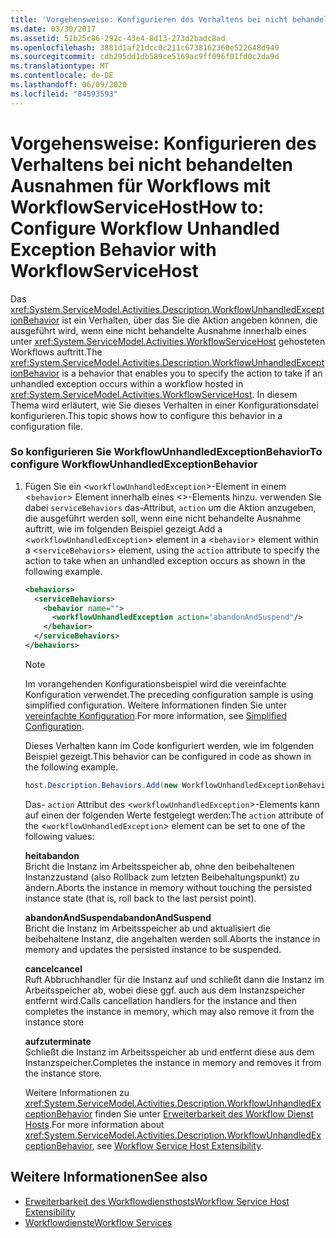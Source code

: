 ```yaml
---
title: 'Vorgehensweise: Konfigurieren des Verhaltens bei nicht behandelten Ausnahmen für Workflows mit WorkflowServiceHost'
ms.date: 03/30/2017
ms.assetid: 51b25c86-292c-43e4-8d13-273d2badc8ad
ms.openlocfilehash: 3881d1af21dcc0c211c6738162360e522648d949
ms.sourcegitcommit: cdb295dd1db589ce5169ac9ff096f01fd0c2da9d
ms.translationtype: MT
ms.contentlocale: de-DE
ms.lasthandoff: 06/09/2020
ms.locfileid: "84593593"
---
```

# <a name="how-to-configure-workflow-unhandled-exception-behavior-with-workflowservicehost"></a><span data-ttu-id="7f49f-102">Vorgehensweise: Konfigurieren des Verhaltens bei nicht behandelten Ausnahmen für Workflows mit WorkflowServiceHost</span><span class="sxs-lookup"><span data-stu-id="7f49f-102">How to: Configure Workflow Unhandled Exception Behavior with WorkflowServiceHost</span></span>
<span data-ttu-id="7f49f-103">Das <xref:System.ServiceModel.Activities.Description.WorkflowUnhandledExceptionBehavior> ist ein Verhalten, über das Sie die Aktion angeben können, die ausgeführt wird, wenn eine nicht behandelte Ausnahme innerhalb eines unter <xref:System.ServiceModel.Activities.WorkflowServiceHost> gehosteten Workflows auftritt.</span><span class="sxs-lookup"><span data-stu-id="7f49f-103">The <xref:System.ServiceModel.Activities.Description.WorkflowUnhandledExceptionBehavior> is a behavior that enables you to specify the action to take if an unhandled exception occurs within a workflow hosted in <xref:System.ServiceModel.Activities.WorkflowServiceHost>.</span></span> <span data-ttu-id="7f49f-104">In diesem Thema wird erläutert, wie Sie dieses Verhalten in einer Konfigurationsdatei konfigurieren.</span><span class="sxs-lookup"><span data-stu-id="7f49f-104">This topic shows how to configure this behavior in a configuration file.</span></span>  
  
### <a name="to-configure-workflowunhandledexceptionbehavior"></a><span data-ttu-id="7f49f-105">So konfigurieren Sie WorkflowUnhandledExceptionBehavior</span><span class="sxs-lookup"><span data-stu-id="7f49f-105">To configure WorkflowUnhandledExceptionBehavior</span></span>  
  
1. <span data-ttu-id="7f49f-106">Fügen Sie ein <`workflowUnhandledException`>-Element in einem <`behavior`> Element innerhalb eines <>-Elements hinzu. verwenden Sie dabei `serviceBehaviors` das-Attribut, `action` um die Aktion anzugeben, die ausgeführt werden soll, wenn eine nicht behandelte Ausnahme auftritt, wie im folgenden Beispiel gezeigt.</span><span class="sxs-lookup"><span data-stu-id="7f49f-106">Add a <`workflowUnhandledException`> element in a <`behavior`> element within a <`serviceBehaviors`> element, using the `action` attribute to specify the action to take when an unhandled exception occurs as shown in the following example.</span></span>  
  
    ```xml  
    <behaviors>  
      <serviceBehaviors>  
        <behavior name="">  
          <workflowUnhandledException action="abandonAndSuspend"/>
        </behavior>  
      </serviceBehaviors>  
    </behaviors>  
    ```  
  
    > [!NOTE]
    > <span data-ttu-id="7f49f-107">Im vorangehenden Konfigurationsbeispiel wird die vereinfachte Konfiguration verwendet.</span><span class="sxs-lookup"><span data-stu-id="7f49f-107">The preceding configuration sample is using simplified configuration.</span></span> <span data-ttu-id="7f49f-108">Weitere Informationen finden Sie unter [vereinfachte Konfiguration](../simplified-configuration.md).</span><span class="sxs-lookup"><span data-stu-id="7f49f-108">For more information, see [Simplified Configuration](../simplified-configuration.md).</span></span>  
  
     <span data-ttu-id="7f49f-109">Dieses Verhalten kann im Code konfiguriert werden, wie im folgenden Beispiel gezeigt.</span><span class="sxs-lookup"><span data-stu-id="7f49f-109">This behavior can be configured in code as shown in the following example.</span></span>  
  
    ```csharp  
    host.Description.Behaviors.Add(new WorkflowUnhandledExceptionBehavior { Action = WorkflowUnhandledExceptionAction.AbandonAndSuspend });  
    ```  
  
     <span data-ttu-id="7f49f-110">Das- `action` Attribut des <`workflowUnhandledException`>-Elements kann auf einen der folgenden Werte festgelegt werden:</span><span class="sxs-lookup"><span data-stu-id="7f49f-110">The `action` attribute of the <`workflowUnhandledException`> element can be set to one of the following values:</span></span>  
  
     <span data-ttu-id="7f49f-111">**heit**</span><span class="sxs-lookup"><span data-stu-id="7f49f-111">**abandon**</span></span>  
     <span data-ttu-id="7f49f-112">Bricht die Instanz im Arbeitsspeicher ab, ohne den beibehaltenen Instanzzustand (also Rollback zum letzten Beibehaltungspunkt) zu ändern.</span><span class="sxs-lookup"><span data-stu-id="7f49f-112">Aborts the instance in memory without touching the persisted instance state (that is, roll back to the last persist point).</span></span>  
  
     <span data-ttu-id="7f49f-113">**abandonAndSuspend**</span><span class="sxs-lookup"><span data-stu-id="7f49f-113">**abandonAndSuspend**</span></span>  
     <span data-ttu-id="7f49f-114">Bricht die Instanz im Arbeitsspeicher ab und aktualisiert die beibehaltene Instanz, die angehalten werden soll.</span><span class="sxs-lookup"><span data-stu-id="7f49f-114">Aborts the instance in memory and updates the persisted instance to be suspended.</span></span>  
  
     <span data-ttu-id="7f49f-115">**cancel**</span><span class="sxs-lookup"><span data-stu-id="7f49f-115">**cancel**</span></span>  
     <span data-ttu-id="7f49f-116">Ruft Abbruchhandler für die Instanz auf und schließt dann die Instanz im Arbeitsspeicher ab, wobei diese ggf. auch aus dem Instanzspeicher entfernt wird.</span><span class="sxs-lookup"><span data-stu-id="7f49f-116">Calls cancellation handlers for the instance and then completes the instance in memory, which may also remove it from the instance store</span></span>  
  
     <span data-ttu-id="7f49f-117">**aufzu**</span><span class="sxs-lookup"><span data-stu-id="7f49f-117">**terminate**</span></span>  
     <span data-ttu-id="7f49f-118">Schließt die Instanz im Arbeitsspeicher ab und entfernt diese aus dem Instanzspeicher.</span><span class="sxs-lookup"><span data-stu-id="7f49f-118">Completes the instance in memory and removes it from the instance store.</span></span>  
  
     <span data-ttu-id="7f49f-119">Weitere Informationen zu <xref:System.ServiceModel.Activities.Description.WorkflowUnhandledExceptionBehavior> finden Sie unter [Erweiterbarkeit des Workflow Dienst Hosts](workflow-service-host-extensibility.md).</span><span class="sxs-lookup"><span data-stu-id="7f49f-119">For more information about <xref:System.ServiceModel.Activities.Description.WorkflowUnhandledExceptionBehavior>, see [Workflow Service Host Extensibility](workflow-service-host-extensibility.md).</span></span>  
  
## <a name="see-also"></a><span data-ttu-id="7f49f-120">Weitere Informationen</span><span class="sxs-lookup"><span data-stu-id="7f49f-120">See also</span></span>

- [<span data-ttu-id="7f49f-121">Erweiterbarkeit des Workflowdiensthosts</span><span class="sxs-lookup"><span data-stu-id="7f49f-121">Workflow Service Host Extensibility</span></span>](workflow-service-host-extensibility.md)
- [<span data-ttu-id="7f49f-122">Workflowdienste</span><span class="sxs-lookup"><span data-stu-id="7f49f-122">Workflow Services</span></span>](workflow-services.md)
